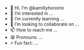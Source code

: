 - 👋 Hi, I’m @kamillyhonorio
- 👀 I’m interested in ...
- 🌱 I’m currently learning ...
- 💞️ I’m looking to collaborate on ...
- 📫 How to reach me ...
- 😄 Pronouns: ...
- ⚡ Fun fact: ...

<!---
kamillyhonorio/kamillyhonorio is a ✨ special ✨ repository because its `README.md` (this file) appears on your GitHub profile.
You can click the Preview link to take a look at your changes.
--->
